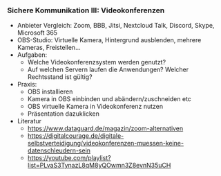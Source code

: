 ### Sichere Kommunikation III: Videokonferenzen

* Anbieter Vergleich: Zoom, BBB, Jitsi, Nextcloud Talk, Discord, Skype, Microsoft 365
* OBS-Studio: Virtuelle Kamera, Hintergrund ausblenden, mehrere Kameras, Freistellen...
* Aufgaben:
  * Welche Videokonferenzsystem werden genutzt?
  * Auf welchen Servern laufen die Anwendungen? Welcher Rechtsstand ist gültig?
* Praxis:
  * OBS installieren
  * Kamera in OBS einbinden und abändern/zuschneiden etc
  * OBS virtuelle Kamera in Videokonferenz nutzen
  * Präsentation dazuklicken
* Literatur
  * https://www.dataguard.de/magazin/zoom-alternativen
  * https://digitalcourage.de/digitale-selbstverteidigung/videokonferenzen-muessen-keine-datenschleudern-sein
  * https://youtube.com/playlist?list=PLvaS3TynazL8qM8yQOwmn3Z8evnN35uCH

